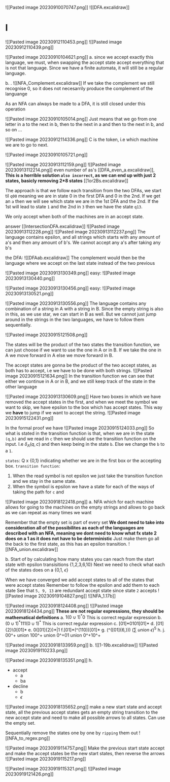 ![[Pasted image 20230910070747.png]]
![[DFA.excalidraw]]
# I
![[Pasted image 20230912110453.png]]
![[Pasted image 20230912110439.png]]

![[Pasted image 20230910104621.png]]
a. since we accept exactly this language, we must, when swapping the accept state accept everything that is not that language. Since we have a finite automata, it will still be a regular language. 

b. .
![[NFA_Complement.excalidraw]]
If we take the complement we still recognise 0, so it does not necesarrily produce the complement of the languange

As an NFA can always be made to a DFA, it is still closed under this operation

![[Pasted image 20230910105014.png]]
Just means that we go from one letter in a to the next in b, then to the next in a and then to the next in b, and so on ...

![[Pasted image 20230912114336.png]]
C is the token, i.e which machine we are to go to next.

![[Pasted image 20230910105721.png]]



![[Pasted image 20230913112159.png]]
![[Pasted image 20230913112214.png]]
even number of as's
[[DFA_even_a.excalidraw]], **This is a horrible solution `also incorrect`, as we can end up with just 2 states, basicly removing 2\*8 states**
[[1or2Bs.excalidraw]]

The approach is that we follow each transition from the two DFAs, we start til `q00` meaning we are in state 0 in the first DFA and 0 in the 2nd. If we get an `a` then we will see which state we are in the 1st DFA and the 2nd. If the 1st will lead to state `1` and the 2nd in `3` then we have the state `q13`. 

We only accept when both of the machines are in an accept state. 

answer
[[IntersectionDFA.excalidraw]]
![[Pasted image 20230913112228.png]]
![[Pasted image 20230913112237.png]]
The language contains epsilon, and all strings which starts with any amount of a's and then any amount of b's. We cannot accept any a's after taking any b's

the DFA:
![[DFAab.excalidraw]]
The complement would then be the language where we accept on the last state instead of the two previous

![[Pasted image 20230913130349.png]]
easy: 
![[Pasted image 20230913130440.png]]

![[Pasted image 20230913130456.png]]
easy: ![[Pasted image 20230913130521.png]]


![[Pasted image 20230913130556.png]]
The language contains any combination of a string in A with a string in B. Since the empty string is also in this, as we use star, we can start in B as well. But we cannot just jump around in the strings in the two languages, we have to follow them sequentially.

![[Pasted image 20230915121508.png]]

The states will be the product of the two states
the transition function, we can just choose if we want to use the one in A or in B. If we take the one in A we move forward in A else we move forward in B.

The accept states are gonna be the product of the two accept states, as both has to accept, i.e we have to be done with both strings.
![[Pasted image 20230915121634.png]]
In the transition function we can see that either we continue in A or in B, and we still keep track of the state in the other language

![[Pasted image 20230913130609.png]]
Have two boxes in which we have removed the accept states in the first, and when we meet the symbol we want to skip, we have epsilon to the box which has accept states. This way we **have** to jump if we want to accept the string.
![[Pasted image 20230915122431.png]]

In the formal proof we have
![[Pasted image 20230915124033.png]]
So what is stated in the transition function is that, when we are in the state `(q,b)` and we read in `c` then we should use the transition function on the input. I.e $\delta_{A} (q,c)$ and then keep being in the state `b`. Else we change the `b` to a `1`.

`states`: Q x {0,1} indicating whether we are in the first box or the accepting box.
`transition function`: 
1. When the read symbol is not epsilon we just take the transition function and we stay in the same state. 
2. When the symbol is epsilon we have a state for each of the ways of taking the path for `c` and

![[Pasted image 20230918122418.png]]
a. NFA which for each machine allows for going to the machines on the empty strings and allows to go back as we can repeat as many times we want

Remember that the empty set is part of every set
**We dont need to take into consideration all of the possibilites as each of the languages are described with an NFA, meaning we dont need to know what fx state 2 does on a 1 as it does not have to be deterministic**
Just make them go all the back to the first state, as this has an epsilon transition.
![[NFA_union.excalidraw]]

b.
Start of by calculating how many states you can reach from the start state with epsilon transisitions
{1,2,3,6,10}
Next we need to check what each of the states does on a {0,1, $\epsilon$}

When we have converged we add accept states to all of the states that were accept states
Remember to follow the epsilon and add them to each state
See that `5, 9, 13` are redundant accept state since state `2` accepts
![[Pasted image 20230919104827.png]]
![[NFA_1.17b]]


![[Pasted image 20230918124408.png]]
![[Pasted image 20230918124434.png]]
**These are not regular expressions, they should be mathematical definitions**
a. $1(0 \cup 1)^{*}0$ This is correct regular expression
b. $(0 \cup1)^{*}111(0\cup 1)^{*}$ This is correct regular expression
c. \[01\]\*0101\[01\]\*
d. \[01\]{2}\0\[01\]\*
e. 0(\[01\]{2})\*|1
f.\[01\]\*(^(110))\[01\]\*
g. (^(\[01\]{6,}))
	$(\sum\ union \ \epsilon)^5$
h. 
j. 00^+ union 100\^+ union 0\^+01 union 0^+10^+


![[Pasted image 20230918133959.png]]
b.
![[1-19b.excalidraw]]
![[Pasted image 20230919110233.png]]

![[Pasted image 20230918135351.png]]
h.
- accept
	- a
	- ba
- decline
	- b
	- $\epsilon$

![[Pasted image 20230918135652.png]]
make a new start state and accept state, all the previous accept states gets an empty string transition to the new accept state
and need to make all possible arrows to all states. Can use the empty set.

Sequentially remove the states one by one by `ripping` them out
![[NFA_to_regex.png]]

![[Pasted image 20230919114757.png]]
Make the previous start state accept and make the accept states be the new start states, then reverse the arrows
![[Pasted image 20230919115217.png]]

![[Pasted image 20230919115321.png]]
![[Pasted image 20230919121426.png]]
